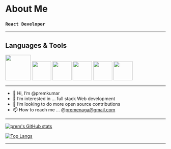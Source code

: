 # About Me
### `React Developer `
- ---
<div><h2>Languages & Tools</h2>
<img widht="80px" height="80px" src ="https://img.icons8.com/color/344/javascript--v1.png" />
 <img widht="60px" height="60px" src ="https://cdn.iconscout.com/icon/free/png-256/react-1-282599.png" />
   <img widht="60px" height="60px" src ="https://pics.freeicons.io/uploads/icons/png/9114856761551941711-512.png" />
    <img widht="60px" height="60px" src ="https://brandslogos.com/wp-content/uploads/images/large/figma-logo.png" />
 <img widht="140px" height="60px" src ="https://seeklogo.com/images/T/tailwind-css-logo-5AD4175897-seeklogo.com.png" />
  <img widht="140px" height="60px" src ="https://cdn.icon-icons.com/icons2/2415/PNG/512/typescript_original_logo_icon_146317.png" />
 </div>
 
- ---
- 👋 Hi, I’m @premkumar
- 👀 I’m interested in ... full stack Web development 
- 💞️ I’m looking to do more open source contributions
- 📫 How to reach me ...  @premenaga@gmail.com
- ---

[![prem's GitHub stats](https://github-readme-stats.vercel.app/api?username=premshetty&count_private=true&show_icons=true&theme=dark)]('https://premshetty.github.io/Portfolio/')

[![Top Langs](https://github-readme-stats.vercel.app/api/top-langs/?username=premshetty&theme=tokyonight)]('https://premshetty.github.io/Portfolio/') 
- ---

<!---
premshetty/premshetty is a ✨ special ✨ repository because its `README.md` (this file) appears on your GitHub profile.
You can click the Preview link to take a look at your changes.
--->
